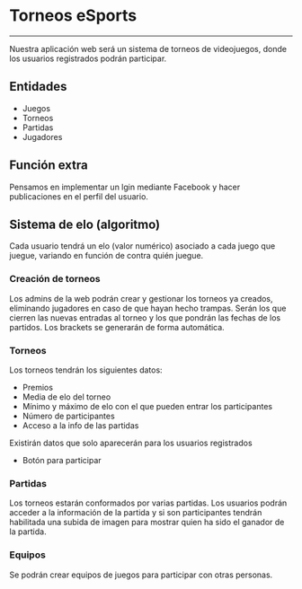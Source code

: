 # Torneos eSports
***
Nuestra aplicación web será un sistema de torneos de videojuegos, donde los usuarios registrados podrán participar.

## Entidades
- Juegos
- Torneos
- Partidas
- Jugadores

## Función extra
Pensamos en implementar un lgin mediante Facebook y hacer publicaciones en el perfil del usuario.


## Sistema de elo (algoritmo)
Cada usuario tendrá un elo (valor numérico) asociado a cada juego que juegue, variando en función de contra quién juegue.

### Creación de torneos
Los admins de la web podrán crear y gestionar los torneos ya creados, eliminando jugadores en caso de que hayan hecho trampas.
Serán los que cierren las nuevas entradas al torneo y los que pondrán las fechas de los partidos.
Los brackets se generarán de forma automática.

### Torneos
Los torneos tendrán los siguientes datos: 
- Premios
- Media de elo del torneo
- Mínimo y máximo de elo con el que pueden entrar los participantes
- Número de participantes
- Acceso a la info de las partidas

Existirán datos que solo aparecerán para los usuarios registrados
- Botón para participar

### Partidas
Los torneos estarán conformados por varias partidas. Los usuarios podrán acceder a la información de la partida y si son participantes tendrán habilitada una subida de imagen para mostrar quien ha sido el ganador de la partida.

### Equipos
Se podrán crear equipos de juegos para participar con otras personas.
